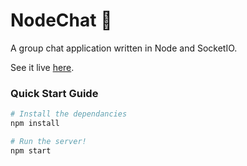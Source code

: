 # NodeChat :speech_balloon:

A group chat application written in Node and SocketIO.

See it live [here](https://chat.joshghent.com).

### Quick Start Guide
```bash
# Install the dependancies
npm install

# Run the server!
npm start
```